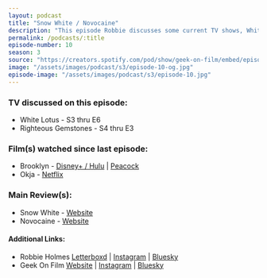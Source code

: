 ```yaml
---
layout: podcast
title: "Snow White / Novocaine"
description: "This episode Robbie discusses some current TV shows, White Lotus and The Righteous Gemstones, before moving to films first two older releases Brooklyn and Okja and double main reviews of Snow White and Novocaine."
permalink: /podcasts/:title
episode-number: 10
season: 3
source: "https://creators.spotify.com/pod/show/geek-on-film/embed/episodes/S3-E10---Snow-White--Novocaine-e30n7h4/a-abrr0j8"
image: "/assets/images/podcast/s3/episode-10-og.jpg"
episode-image: "/assets/images/podcast/s3/episode-10.jpg"
---
```


<section>
  <h3>TV discussed on this episode:</h3>
  <ul>
    <li>White Lotus - S3 thru E6</li>
    <li>Righteous Gemstones - S4 thru E3</li>
  </ul>
</section>
    
<section>
  <h3>Film(s) watched since last episode:</h3>
  <ul>
    <li>Brooklyn - <a href="https://www.disneyplus.com/browse/entity-62218921-7eb2-472f-b133-144e3a373591" rel="ugc noopener noreferrer" target="_blank">Disney+ / Hulu</a> | <a href="https://www.peacocktv.com/watch-online/movies/brooklyn/03b639b7-936c-3852-b8e2-fe1e3261883b" rel="ugc noopener noreferrer" target="_blank">Peacock</a></li>
    <li>Okja - <a href="https://www.netflix.com/title/80091936" rel="ugc noopener noreferrer" target="_blank">Netflix</a> </li>
  </ul>
</section>
  
<section>
  <h3>Main Review(s):</h3>
  <ul>
    <li>Snow White - <a href="https://movies.disney.com/snow-white-2025" rel="ugc noopener noreferrer" target="_blank">Website</a></li>
    <li>Novocaine - <a href="https://www.novocainemovie.com/" rel="ugc noopener noreferrer" target="_blank">Website</a> </li></ul>
</section>
<section>
  <h4>Additional Links:</h4>
  <ul>
    <li>Robbie Holmes <a href="https://letterboxd.com/robbiethegeek/" rel="ugc noopener noreferrer" target="_blank">Letterboxd</a> | <a href="https://www.instagram.com/robbiethegeek/" rel="ugc noopener noreferrer" target="_blank">Instagram</a> | <a href="https://bsky.app/profile/robbiethegeek.bsky.social" rel="ugc noopener noreferrer" target="_blank">Bluesky</a></li>
    <li>Geek On Film <a href="https://geekonfilm.com/" rel="ugc noopener noreferrer" target="_blank">Website</a> | <a href="https://www.instagram.com/geekonfilmcom/" rel="ugc noopener noreferrer" target="_blank">Instagram</a> | <a href="https://bsky.app/profile/geekonfilm.bsky.social" rel="ugc noopener noreferrer" target="_blank">Bluesky</a></li>
  </ul>
</section>
